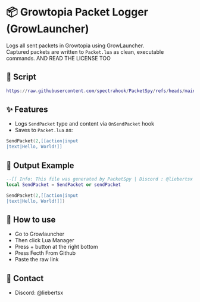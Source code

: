 
# 📦 Growtopia Packet Logger (GrowLauncher)

Logs all sent packets in Growtopia using GrowLauncher.  
Captured packets are written to `Packet.lua` as clean, executable commands. AND READ THE LICENSE TOO

## 🦴 Script
```lua
https://raw.githubusercontent.com/spectrahook/PacketSpy/refs/heads/main/PacketSpy.lua
```

## ✨ Features
- Logs `SendPacket` type and content via `OnSendPacket` hook
- Saves to `Packet.lua` as:
```lua
SendPacket(2,[[action|input
|text|Hello, World!]]
```

## 📁 Output Example
```lua
--[[ Info: This file was generated by PacketSpy | Discord : @liebertsx ]]
local SendPacket = SendPacket or sendPacket

SendPacket(2,[[action|input
|text|Hello, World!]])
```

## 🤔 How to use
- Go to Growlauncher
- Then click Lua Manager
- Press + button at the right bottom
- Press Fecth From Github
- Paste the raw link 

## 📩 Contact
- Discord: @liebertsx


